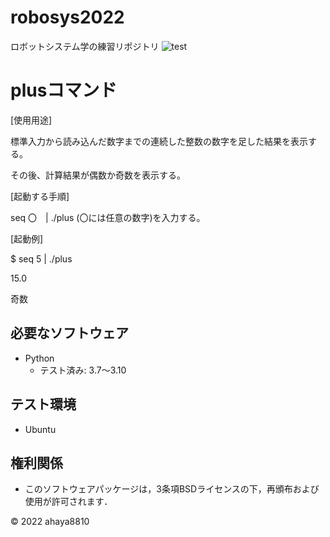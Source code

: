 # robosys2022
ロボットシステム学の練習リポジトリ
![test](https://github.com/ahaya8810/robosys2022/actions/workflows/test.yml/badge.svg)

# plusコマンド

[使用用途]

標準入力から読み込んだ数字までの連続した整数の数字を足した結果を表示する。

その後、計算結果が偶数か奇数を表示する。

[起動する手順]

 seq 〇　| ./plus     (〇には任意の数字)を入力する。

[起動例]

$ seq 5 | ./plus

 15.0
 
 奇数

## 必要なソフトウェア
* Python
  * テスト済み: 3.7〜3.10

## テスト環境
* Ubuntu

## 権利関係

  * このソフトウェアパッケージは，3条項BSDライセンスの下，再頒布および使用が許可されます．

© 2022 ahaya8810

